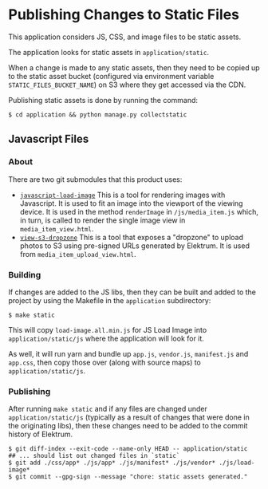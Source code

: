 # Publishing Changes to Static Files

This application considers JS, CSS, and image files to be static assets.

The application looks for static assets in `application/static`.

When a change is made to any static assets, then they need to be copied up to the static asset bucket (configured via environment variable `STATIC_FILES_BUCKET_NAME`) on S3 where they get accessed via the CDN.

Publishing static assets is done by running the command:

```
$ cd application && python manage.py collectstatic
```

## Javascript Files

### About

There are two git submodules that this product uses:
* [`javascript-load-image`](https://github.com/blueimp/JavaScript-Load-Image) This is a tool for rendering images with Javascript.  It is used to fit an image into the viewport of the viewing device.  It is used in the method `renderImage` in `/js/media_item.js` which, in turn, is called to render the single image view in `media_item_view.html`.
* [`view-s3-dropzone`](https://github.com/kfei/vue-s3-dropzone) This is a tool that exposes a "dropzone" to upload photos to S3 using pre-signed URLs generated by Elektrum.  It is used from `media_item_upload_view.html`.

### Building

If changes are added to the JS libs, then they can be built and added to the project by using the Makefile in the `application` subdirectory:

```
$ make static
```

This will copy `load-image.all.min.js` for JS Load Image into `application/static/js` where the application will look for it.

As well, it will run yarn and bundle up `app.js`, `vendor.js`, `manifest.js` and `app.css`, then copy those over (along with source maps) to `application/static/js`.

### Publishing

After running `make static` and if any files are changed under `application/static/js` (typically as a result of changes that were done in the originating libs), then these changes need to be added to the commit history of Elektrum.

```
$ git diff-index --exit-code --name-only HEAD -- application/static
## ... should list out changed files in `static`
$ git add ./css/app* ./js/app* ./js/manifest* ./js/vendor* ./js/load-image*
$ git commit --gpg-sign --message "chore: static assets generated."
```
